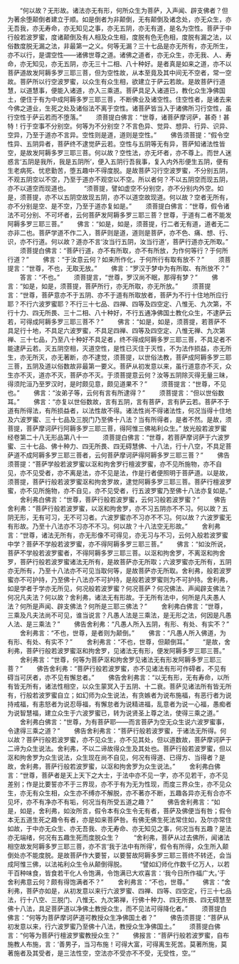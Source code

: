 <!-- { "loadSidebar": true } -->
　　“何以故？无形故。诸法亦无有形，何所众生为菩萨，入声闻、辟支佛者？但为著余堕颠倒者建立于顺。如是倒者为非颠倒，无有颠倒及诸念处，亦无众生，亦无吾我，亦无寿命，亦无知见之事，亦无五阴，亦无有道，是名为空性。菩萨于中行般若波罗蜜，度诸颠倒及有人相及众生相，度脱有色无色相，度脱有漏之法，以俗数度脱无漏之法，非最第一之义。何等无漏？三十七品是亦无所有，亦无所生，亦不以行，是谓空性——诸佛世尊之道。诸佛之道者，亦无众生，亦无我、人、寿命，亦无知见，亦无五阴，亦无三十二相、八十种好。是者真是如来之道，亦不以菩萨道故发阿耨多罗三耶三菩，但为空性故，从本至竟及其中间无不空者，常一空故。菩萨所以行空波罗蜜，以众生有众生相，欲建立于萨云若故。是故菩萨行道慧，以道慧事，便能入诸道，亦入三乘道。菩萨具足入诸道已，教化众生净佛国土，便住于有为中成阿耨多罗三耶三菩，不断佛业及诸空性。住空性者，是诸去来今佛之道业，生死之处及诸俗法不离于空性。诸菩萨皆当入于诸佛所习行空性，虽行空性于萨云若而不堕落。”
　　须菩提白佛言：“世尊，诸菩萨摩诃萨，甚奇！甚特！行于空事不分别空。何等为不分别空？不言色异、觉异、想异、行异、识异、空异，乃至于道亦不言异。空性则是道，道则是空性。”
　　佛告须菩提：“假令空性异、五阴异者，菩萨终不逮觉萨云若。空性与五阴等无有异，菩萨知诸法性皆空，是故发阿耨多罗三耶三菩。何以故？空性法，亦无坏者，亦不尊上。而世人迷惑言‘五阴是我所，我是五阴所’，便入五阴行吾我事，复入内外形便生五阴，便有生老病死、忧悲勤苦，堕五趣中不得度脱。是故菩萨习行空波罗蜜，不分别五阴，不观五阴空以不空，乃至于道亦不观空以不空。所以者何？不以五阴空而现五阴，亦不以道空而现道也。
　　“须菩提，譬如虚空不分别空，亦不分别内外空。如是，须菩提，亦不以五阴空故现五阴，亦不以道空故现道。何以故？空者无所有，亦不分别是空、是不空，乃至于道亦复如是。”
　　须菩提白佛言：“世尊，假令诸法不可分别、不可坏者，云何菩萨发阿耨多罗三耶三菩？世尊，于道有二者不能发阿耨多罗三耶三菩。”
　　佛言：“如是，如是，须菩提，行二者无有道，道者无二亦非二也。菩萨学道不作二入，菩萨则是道，道则是菩萨，亦不色、痛、想、行、识，亦不行道。何以故？道亦不言‘汝当行五阴，汝当行道’，菩萨行道亦无所取。”
　　须菩提白佛言：“菩萨行道，亦不有所取，亦不有所放，为作何等行？于何所行道？”
　　佛言：“于汝意云何？如来所作化，于何所行有取有放不？”
　　须菩提言：“世尊，不也，无取无放。”
　　佛言：“罗汉于梦中为有所取、有所放不？”
　　答言：“不也。”
　　须菩提言，“世尊，罗汉尚不眠，那得有梦？”
　　佛言：“如是，如是，须菩提，菩萨所行，亦无所取，亦无所放。”
　　须菩提言：“世尊，菩萨意亦不于五阴、亦不于道有所取放者，菩萨为不行十住地所应行耶？不行六波罗蜜耶？不行三十七品、四禅、四等及四空定、八惟无、九次第，不行十力、四无所畏、三十二相、八十种好，不行五通净佛国土教化众生，不逮萨云若，可得成阿耨多罗三耶三菩不？”
　　佛言：“如是，如是，须菩提，若菩萨不具足行十地，不具足六波罗蜜，不具足四禅、四等及四空定、八惟无禅、九次第禅、三十七品，乃至八十种好不具足者，终不得成阿耨多罗三耶三菩，不具足者不能逮萨云若。灭五阴空相，灭道空性，是性已灭住于灭性，不为法作损益，亦无所生，亦无所灭，亦无著断，亦不逮觉，须菩提，以世俗法教，菩萨成阿耨多罗三耶三菩，五阴及道以俗数故非最第一要义。菩萨从初发意以来，虽行道意亦不灭，众生亦不灭，道亦不灭，菩萨亦不灭。于须菩提意云何？汝等五阴除灭得无量三昧，得须陀洹乃至罗汉时，是时颇见意，颇见道果不？”
　　须菩提言：“世尊，不见也。”
　　佛言：“汝弟子等，云何有言有所逮得？”
　　须菩提言：“但以世俗数耳。”
　　佛言：“亦复以世俗数故，言有五阴，言有菩萨，言有萨云若。菩萨不于道有所得法，有所损益者，以法性故不得。诸法性尚不得诸法性，何况当得十住地及六波罗蜜、三十七品及三脱门乃至佛十八法？当有所得者，是者不然。是故，须菩提，菩萨摩诃萨行阿耨多罗三耶三菩，得阿惟三佛祐利众生。”
放光般若波罗蜜经卷第二十八无形品第八十一
　　须菩提白佛言：“世尊，若菩萨摩诃萨于六波罗蜜、三十七品、佛十种力、四无所畏、四无碍慧佛、十八法，行十八空，不具足菩萨道不成阿耨多罗三耶三菩者，云何菩萨摩诃萨得阿耨多罗三耶三菩？”
　　佛告须菩提：“菩萨学般若波罗蜜以沤和拘舍罗行檀波罗蜜，亦不见所施物，亦不自见，亦不见受者，亦不离是法，亦不见是法，作是行者便照明于菩萨道。以是故，须菩提，菩萨行般若波罗蜜沤和拘舍罗故，逮觉阿耨多罗三耶三菩。菩萨行檀波罗蜜，亦不见所施物，亦不自见，亦不见受者，行五波罗蜜乃至佛十八法亦复如是。”
　　舍利弗白佛言：“世尊，菩萨行般若波罗蜜，云何习般若波罗蜜？”
　　佛告舍利弗：“菩萨行般若波罗蜜，以沤和拘舍罗，亦不习五阴亦不不习。何以故？五阴无形，无有可习，无不可习者。六波罗蜜亦不习亦不不习。何以故？六波罗蜜无有形故。乃至十八法亦不习亦不不习。何以故？十八法空无形故。”
　　舍利弗言：“世尊，诸法无所有，亦无形像不可得见，亦无习与不习，云何入般若波罗蜜中学？菩萨不学般若波罗蜜，亦不得阿耨多罗三耶三菩。”
　　佛言：“如汝所说，菩萨不学般若波罗蜜者，不得阿耨多罗三耶三菩。以沤和拘舍罗，不离沤和拘舍罗，菩萨行般若波罗蜜诸法无所有，是故菩萨亦无所取；六波罗蜜亦无所有，五阴亦无所有，乃至十八法亦不可见当取何等，是故菩萨亦无所取。舍利弗，般若波罗蜜亦不可护持，乃至佛十八法亦不可护持，是般若波罗蜜则为不可护持。舍利弗，如是学者于学亦无所见，何况般若波罗蜜？何况菩萨？何况佛法、声闻辟支佛法？何况凡夫法？何以故？舍利弗，诸法无有形故。于无所有法中，何所是凡夫愚人法？何所是声闻、辟支佛法？何所是三耶三佛法？”
　　舍利弗白佛言：“世尊，三乘及凡夫法尚不可见，谁当说言？凡愚人法是三乘法，是无形之法，何因是凡愚人法、是三乘法？”
　　佛告舍利弗：“凡愚人所入五阴，有形、有处、有实不？”
　　舍利弗言：“不也，世尊，是者则为颠倒。”
　　佛言：“凡愚人所入佛道，为有形、有处、有实不？”
　　舍利弗言：“不也，世尊，但颠倒耳。”
　　“是故，舍利弗，菩萨行般若波罗蜜沤和拘舍罗，见诸法无有形，便发阿耨多罗三耶三菩。”
　　舍利弗言：“世尊，何等为菩萨沤和拘舍罗见诸法无有形发阿耨多罗三耶三菩？”
　　佛告舍利弗：“菩萨行般若波罗蜜，亦不见诸法有形可作碍者，不见有碍当可厌者，亦不见有懈怠者。”
　　佛告舍利弗言：“以无有形，无有寿命，以所有皆无所有，诸法性相空，以众生蒙冥入于五阴、十二衰。菩萨见诸法所有皆无所有，行般若波罗蜜自立；如幻师为众生说法，有贪嫉者为说布施福，有恶行者为说持戒福，有恚怒者为说忍辱福，有懈怠者为说精进福，乱意者为说一心福，愚痴者为说智慧福，建立众生于六波罗蜜已，转为说贤圣上尊之法，使得三乘之道。”
　　舍利弗白佛言：“世尊，为有菩萨耶——而言菩萨为空无众生说六波罗蜜事，令逮得三乘之道？”
　　佛告舍利弗言：“菩萨行般若波罗蜜，于诸法无所得。何以故？菩萨行般若波罗蜜，亦不见众生，亦不见其处，但以道数故，菩萨摩诃萨于二谛为众生说法。舍利弗，不以二谛故得众生及其处也。菩萨行般若波罗蜜，但以沤和拘舍罗为众生说法，众生现在尚不自见，何况有得道、已得方、当得者？是故，舍利弗，菩萨行般若波罗蜜，以沤和拘舍罗为众生说法。”
　　舍利弗白佛言：“世尊，菩萨者是天上天下之大士，于法中亦不见一字，亦不见若干，亦不见差别；作是比要誓亦不于三界现，亦不于有为无为性现，而度三界众生，亦不见众生，亦无有众生相，众生亦不缚亦不解脱，亦不著亦不断，五趣各异亦无有合亦不见坏，亦不有净亦不有垢，何况当有所受五道之趣？”
　　佛告舍利弗言：“如是，如是，舍利弗，如汝所言，假令本有众生令无有者，菩萨及佛便当有咎；假令本无五道生死之趣令有者，亦是如来菩萨咎。有佛无佛生死法常住如，及尔亦常住如故，于中亦无众生、亦无吾我、亦无寿命、亦无知见之事，何况当有五趣？是法亦无端绪，何况有五趣生死而度脱众生？
　　“舍利弗，菩萨从过去佛所，闻诸法相空故发阿耨多罗三耶三菩，亦不言‘我于法中有所得’，假令有所得，众生所入颠倒处亦不能度脱。是故菩萨作大要誓，以要誓故阿耨多罗三耶三菩终不转还，会当成阿惟三佛，以法祐利众生令从颠倒得脱。
　　“譬如幻师化作数千亿万人，以若干百种味食，皆食若干化人令饱满，令饱满已大欢喜言：‘我今日所作福广大。’于舍利弗意云何？颇有得饱满者不？”
　　舍利弗言：“不也，世尊。”
　　佛言：“舍利弗，菩萨亦如是，从初发意以来行六波罗蜜、四禅、四等、四空定，行三十七品法，行十八空、三脱门、八惟无、九次第禅，行佛十种力、四无所畏、四无碍慧至佛十八法，具足菩萨道以净佛土教授众生，而不见法可得降化者。”
　　须菩提白佛言：“何等为菩萨摩诃萨道可教授众生净佛国土者？”
　　佛告须菩提：“菩萨从初发意以来，行六波罗蜜乃至佛十八法，教授众生净佛国土。”
　　须菩提白佛言：“何等为菩萨行檀波罗蜜教授众生？”
　　佛报言：“菩萨行般若波罗蜜，自布施教人布施，言：‘善男子，当习布施！可得大富，可得离生死苦。莫著所施，莫著施者及其受者，是三法性空，空法亦不受亦不不受，无受性，空。’”
